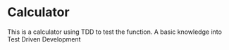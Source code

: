 # Calculator
This is a calculator using TDD to test the function. A basic knowledge into Test Driven Development
